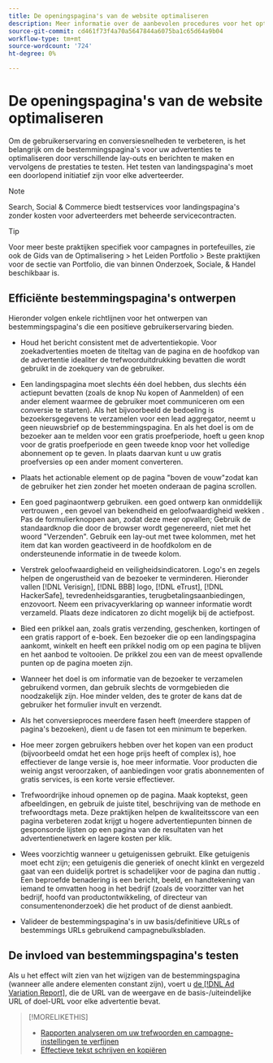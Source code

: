 ```yaml
---
title: De openingspagina's van de website optimaliseren
description: Meer informatie over de aanbevolen procedures voor het optimaliseren van bestemmingspagina's van uw website.
source-git-commit: cd461f73f4a70a5647844a6075ba1c65d64a9b04
workflow-type: tm+mt
source-wordcount: '724'
ht-degree: 0%

---
```


# De openingspagina&#39;s van de website optimaliseren

Om de gebruikerservaring en conversiesnelheden te verbeteren, is het belangrijk om de bestemmingspagina&#39;s voor uw advertenties te optimaliseren door verschillende lay-outs en berichten te maken en vervolgens de prestaties te testen. Het testen van landingspagina&#39;s moet een doorlopend initiatief zijn voor elke adverteerder.

>[!NOTE]
>
>Search, Social &amp; Commerce biedt testservices voor landingspagina&#39;s zonder kosten voor adverteerders met beheerde servicecontracten.

>[!TIP]
>
>Voor meer beste praktijken specifiek voor campagnes in portefeuilles, zie ook de Gids van de Optimalisering > het Leiden Portfolio > Beste praktijken voor de sectie van Portfolio, die van binnen Onderzoek, Sociale, &amp; Handel beschikbaar is.<!-- verify convention for referencing Optimization Guide here -->

## Efficiënte bestemmingspagina&#39;s ontwerpen

Hieronder volgen enkele richtlijnen voor het ontwerpen van bestemmingspagina&#39;s die een positieve gebruikerservaring bieden.

* Houd het bericht consistent met de advertentiekopie. Voor zoekadvertenties moeten de titeltag van de pagina en de hoofdkop van de advertentie idealiter de trefwoorduitdrukking bevatten die wordt gebruikt in de zoekquery van de gebruiker.

* Een landingspagina moet slechts één doel hebben, dus slechts één actiepunt bevatten (zoals de knop Nu kopen of Aanmelden) of een ander element waarmee de gebruiker moet communiceren om een conversie te starten). Als het bijvoorbeeld de bedoeling is bezoekersgegevens te verzamelen voor een lead aggregator, neemt u geen nieuwsbrief op de bestemmingspagina. En als het doel is om de bezoeker aan te melden voor een gratis proefperiode, hoeft u geen knop voor de gratis proefperiode en geen tweede knop voor het volledige abonnement op te geven. In plaats daarvan kunt u uw gratis proefversies op een ander moment converteren.

* Plaats het actionable element op de pagina &quot;boven de vouw&quot;zodat kan de gebruiker het zien zonder het moeten onderaan de pagina scrollen.

* Een goed paginaontwerp gebruiken. een goed ontwerp kan onmiddellijk vertrouwen , een gevoel van bekendheid en geloofwaardigheid wekken . Pas de formulierknoppen aan, zodat deze meer opvallen; Gebruik de standaardknop die door de browser wordt gegenereerd, niet met het woord &quot;Verzenden&quot;. Gebruik een lay-out met twee kolommen, met het item dat kan worden geactiveerd in de hoofdkolom en de ondersteunende informatie in de tweede kolom.

* Verstrek geloofwaardigheid en veiligheidsindicatoren. Logo&#39;s en zegels helpen de ongerustheid van de bezoeker te verminderen. Hieronder vallen [!DNL Verisign], [!DNL BBB] logo, [!DNL eTrust], [!DNL HackerSafe], tevredenheidsgaranties, terugbetalingsaanbiedingen, enzovoort. Neem een privacyverklaring op wanneer informatie wordt verzameld. Plaats deze indicatoren zo dicht mogelijk bij de actiefpost.

* Bied een prikkel aan, zoals gratis verzending, geschenken, kortingen of een gratis rapport of e-boek. Een bezoeker die op een landingspagina aankomt, winkelt en heeft een prikkel nodig om op een pagina te blijven en het aanbod te voltooien. De prikkel zou een van de meest opvallende punten op de pagina moeten zijn.

* Wanneer het doel is om informatie van de bezoeker te verzamelen gebruikend vormen, dan gebruik slechts de vormgebieden die noodzakelijk zijn. Hoe minder velden, des te groter de kans dat de gebruiker het formulier invult en verzendt.

* Als het conversieproces meerdere fasen heeft (meerdere stappen of pagina&#39;s bezoeken), dient u de fasen tot een minimum te beperken.

* Hoe meer zorgen gebruikers hebben over het kopen van een product (bijvoorbeeld omdat het een hoge prijs heeft of complex is), hoe effectiever de lange versie is, hoe meer informatie. Voor producten die weinig angst veroorzaken, of aanbiedingen voor gratis abonnementen of gratis services, is een korte versie effectiever.

* Trefwoordrijke inhoud opnemen op de pagina. Maak koptekst, geen afbeeldingen, en gebruik de juiste titel, beschrijving van de methode en trefwoordtags meta. Deze praktijken helpen de kwaliteitsscore van een pagina verbeteren zodat krijgt u hogere advertentiepunten binnen de gesponsorde lijsten op een pagina van de resultaten van het advertentienetwerk en lagere kosten per klik.

* Wees voorzichtig wanneer u getuigenissen gebruikt. Elke getuigenis moet echt zijn; een getuigenis die generiek of onecht klinkt en vergezeld gaat van een duidelijk portret is schadelijker voor de pagina dan nuttig . Een beproefde benadering is een bericht, beeld, en handtekening van iemand te omvatten hoog in het bedrijf (zoals de voorzitter van het bedrijf, hoofd van productontwikkeling, of directeur van consumentenonderzoek) die het product of de dienst aanbiedt.

* Valideer de bestemmingspagina&#39;s in uw basis/definitieve URLs of bestemmings URLs gebruikend campagnebulksbladen.

## De invloed van bestemmingspagina&#39;s testen

Als u het effect wilt zien van het wijzigen van de bestemmingspagina (wanneer alle andere elementen constant zijn), voert u [de [!DNL Ad Variation Report]](/help/search-social-commerce/reports/management/basic-advanced/ad-variation-report.md), die de URL van de weergave en de basis-/uiteindelijke URL of doel-URL voor elke advertentie bevat.

>[!MORELIKETHIS]
>
>* [Rapporten analyseren om uw trefwoorden en campagne-instellingen te verfijnen](best-practices-analyze.md)
>* [Effectieve tekst schrijven en kopiëren](best-practices-write.md)

